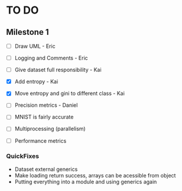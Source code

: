 # TO DO

## Milestone 1

- [ ] Draw UML - Eric

- [ ] Logging and Comments - Eric

- [ ] Give dataset full responsibility - Kai

- [x] Add entropy - Kai

- [x] Move entropy and gini to different class - Kai

- [ ] Precision metrics - Daniel

- [ ] MNIST is fairly accurate

- [ ] Multiprocessing (parallelism)

- [ ] Performance metrics

### QuickFixes

- Dataset external generics
- Make loading return success, arrays can be acessible from object
- Putting everything into a module and using generics again
